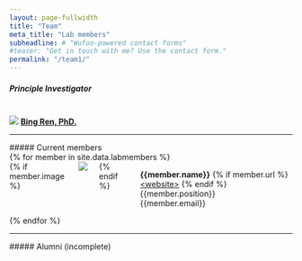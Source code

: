 ```yaml
---
layout: page-fullwidth
title: "Team"
meta_title: "Lab members"
subheadline: # "Wufoo-powered contact forms"
#teaser: "Get in touch with me? Use the contact form."
permalink: "/team1/"
---
```

##### Principle Investigator
<br>
 <img src="{{site.urlimg}}team-bingren.jpg">
<b> <a href="http://www.ludwigcancerresearch.org/location/san-diego-branch/bing-ren-lab"> Bing Ren, PhD. </a> </b>
<hr>
##### Current members
<br>
<div class ="row">
{% for member in site.data.labmembers %}
 <div class = "small-12 medium-6 large-3 columns">
 {% if member.image %}  <img src="{{site.urlimg}}{{member.image}}"> {% endif %}
 <p> <b>{{member.name}}</b>
 {% if member.url %} <a href="{{member.url}}"> &lt;website&gt;</a> {% endif %} <br>
 {{member.position}} <br>
 {{member.email}} </p>
 </div> <!-- small-12 large-4 columns -->
{% endfor %}
</div> <!-- row -->
<hr>
##### Alumni (incomplete)
